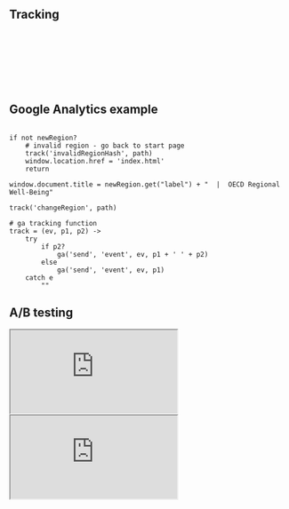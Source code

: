 <section class="chapter">
	<h1>Tracking</h1>

</section>



<section data-background="assets/tracking/tracking-01.png">
&nbsp;

</section>



<section data-background="assets/tracking/tracking-02.png">
&nbsp;

</section>



<section data-background="assets/tracking/tracking-03.png">
&nbsp;

</section>



<section data-background="assets/tracking/tracking-04.png">
&nbsp;

</section>



<section data-background="assets/tracking/tracking-05.png">

&nbsp;
</section>



<section>
<h1>Google Analytics example</h1>

<pre class="coffeescript"><code>
if not newRegion?
	# invalid region - go back to start page
	track('invalidRegionHash', path)
	window.location.href = 'index.html'
	return

window.document.title = newRegion.get("label") + "  |  OECD Regional Well-Being"

track('changeRegion', path)

# ga tracking function
track = (ev, p1, p2) ->
	try
		if p2?
			ga('send', 'event', ev, p1 + ' ' + p2)
		else
			ga('send', 'event', ev, p1)
	catch e
		""
</code></pre>

</section>



<section>
	<h1>A/B testing</h1>
	<iframe src="http://www.smashingmagazine.com/2010/06/24/the-ultimate-guide-to-a-b-testing/"></iframe>

</section>



<section>
	<iframe src="http://piwik.org"></iframe>

</section>